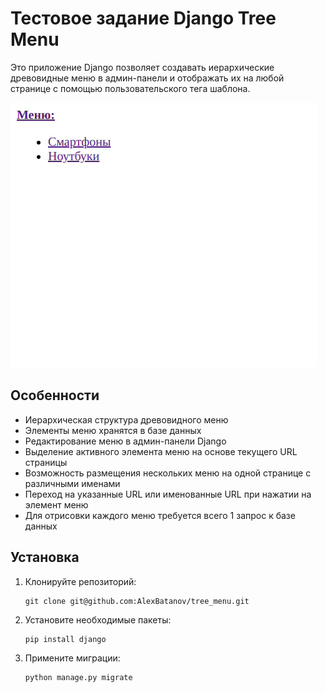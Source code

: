 # Тестовое задание Django Tree Menu

Это приложение Django позволяет создавать иерархические древовидные меню в админ-панели и отображать их на любой странице с помощью пользовательского тега шаблона.


![Alt Text](https://github.com/AlexBatanov/tree_menu/blob/main/git_media/Запись%20экрана%20от%202024-02-21%2015-39-27.gif)

## Особенности
- Иерархическая структура древовидного меню
- Элементы меню хранятся в базе данных
- Редактирование меню в админ-панели Django
- Выделение активного элемента меню на основе текущего URL страницы
- Возможность размещения нескольких меню на одной странице с различными именами
- Переход на указанные URL или именованные URL при нажатии на элемент меню
- Для отрисовки каждого меню требуется всего 1 запрос к базе данных

## Установка
1. Клонируйте репозиторий:
   ```
   git clone git@github.com:AlexBatanov/tree_menu.git
   ```
2. Установите необходимые пакеты:
   ```
   pip install django
   ```
3. Примените миграции:
   ```
   python manage.py migrate
   ```

